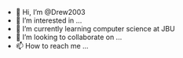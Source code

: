 - 👋 Hi, I’m @Drew2003
- 👀 I’m interested in ...
- 🌱 I’m currently learning computer science at JBU
- 💞️ I’m looking to collaborate on ...
- 📫 How to reach me ...

<!---
Drew2003/Drew2003 is a ✨ special ✨ repository because its `README.md` (this file) appears on your GitHub profile.
You can click the Preview link to take a look at your changes.
--->
